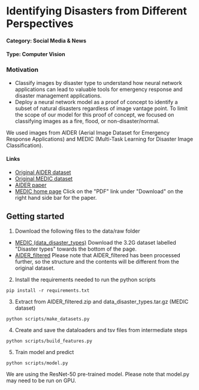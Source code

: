 # Identifying Disasters from Different Perspectives

#### Category: Social Media & News
#### Type: Computer Vision

### Motivation
- Classify images by disaster type to understand how neural network applications can lead to valuable tools for emergency response and disaster management applications.
- Deploy a neural network model as a proof of concept to identify a subset of natural disasters regardless of image vantage point. To limit the scope of our model for this proof of concept, we focused on classifying images as a fire, flood, or non-disaster/normal.

We used images from AIDER (Aerial Image Dataset for Emergency Response Applications) and MEDIC (Multi-Task Learning for Disaster Image Classification).

#### Links
- [Original AIDER dataset](https://zenodo.org/record/3888300#.YqkdjOjMKUl)
- [Original MEDIC dataset](https://crisisnlp.qcri.org/crisis-image-datasets-asonam20)
- [AIDER paper](https://openaccess.thecvf.com/content_CVPRW_2019/papers/UAVision/Kyrkou_Deep-Learning-Based_Aerial_Image_Classification_for_Emergency_Response_Applications_Using_Unmanned_CVPRW_2019_paper)
- [MEDIC home page](https://arxiv.org/pdf/2108.12828.pdf) Click on the "PDF" link under "Download" on the right hand side bar for the paper.

## Getting started
1. Download the following files to the data/raw folder
- [MEDIC (data_disaster_types)](https://crisisnlp.qcri.org/crisis-image-datasets-asonam20)
Download the 3.2G dataset labelled "Disaster types" towards the bottom of the page.
- [AIDER_filtered](https://drive.google.com/file/d/15w4mdKR9LHjPc5WCeUcswoI34_pzj41r/view?usp=sharing)
Please note that AIDER_filtered has been processed further, so the structure and the contents will be different from the original dataset.
2. Install the requirements needed to run the python scripts
```
pip install -r requirements.txt
```
3. Extract from AIDER_filtered.zip and data_disaster_types.tar.gz (MEDIC dataset)
```
python scripts/make_datasets.py
```
4. Create and save the dataloaders and tsv files from intermediate steps
```
python scripts/build_features.py
```
5. Train model and predict
```
python scripts/model.py
```
We are using the ResNet-50 pre-trained model. Please note that model.py may need to be run on GPU.
